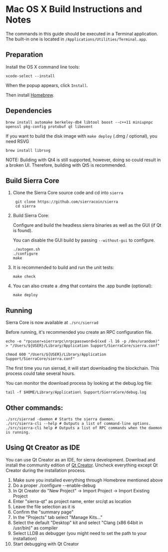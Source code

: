 Mac OS X Build Instructions and Notes
====================================
The commands in this guide should be executed in a Terminal application.
The built-in one is located in `/Applications/Utilities/Terminal.app`.

Preparation
-----------
Install the OS X command line tools:

`xcode-select --install`

When the popup appears, click `Install`.

Then install [Homebrew](https://brew.sh).

Dependencies
----------------------

    brew install automake berkeley-db4 libtool boost --c++11 miniupnpc openssl pkg-config protobuf qt libevent

If you want to build the disk image with `make deploy` (.dmg / optional), you need RSVG

    brew install librsvg

NOTE: Building with Qt4 is still supported, however, doing so could result in a broken UI. Therefore, building with Qt5 is recommended.

Build Sierra Core
------------------------

1. Clone the Sierra Core source code and cd into `sierra`

        git clone https://github.com/sierracoin/sierra
        cd sierra

2.  Build Sierra Core:

    Configure and build the headless sierra binaries as well as the GUI (if Qt is found).

    You can disable the GUI build by passing `--without-gui` to configure.

        ./autogen.sh
        ./configure
        make

3.  It is recommended to build and run the unit tests:

        make check

4.  You can also create a .dmg that contains the .app bundle (optional):

        make deploy

Running
-------

Sierra Core is now available at `./src/sierrad`

Before running, it's recommended you create an RPC configuration file.

    echo -e "rpcuser=sierrarpc\nrpcpassword=$(xxd -l 16 -p /dev/urandom)" > "/Users/${USER}/Library/Application Support/SierraCore/sierra.conf"

    chmod 600 "/Users/${USER}/Library/Application Support/SierraCore/sierra.conf"

The first time you run sierrad, it will start downloading the blockchain. This process could take several hours.

You can monitor the download process by looking at the debug.log file:

    tail -f $HOME/Library/Application\ Support/SierraCore/debug.log

Other commands:
-------

    ./src/sierrad -daemon # Starts the sierra daemon.
    ./src/sierra-cli --help # Outputs a list of command-line options.
    ./src/sierra-cli help # Outputs a list of RPC commands when the daemon is running.

Using Qt Creator as IDE
------------------------
You can use Qt Creator as an IDE, for sierra development.
Download and install the community edition of [Qt Creator](https://www.qt.io/download/).
Uncheck everything except Qt Creator during the installation process.

1. Make sure you installed everything through Homebrew mentioned above
2. Do a proper ./configure --enable-debug
3. In Qt Creator do "New Project" -> Import Project -> Import Existing Project
4. Enter "sierra-qt" as project name, enter src/qt as location
5. Leave the file selection as it is
6. Confirm the "summary page"
7. In the "Projects" tab select "Manage Kits..."
8. Select the default "Desktop" kit and select "Clang (x86 64bit in /usr/bin)" as compiler
9. Select LLDB as debugger (you might need to set the path to your installation)
10. Start debugging with Qt Creator
